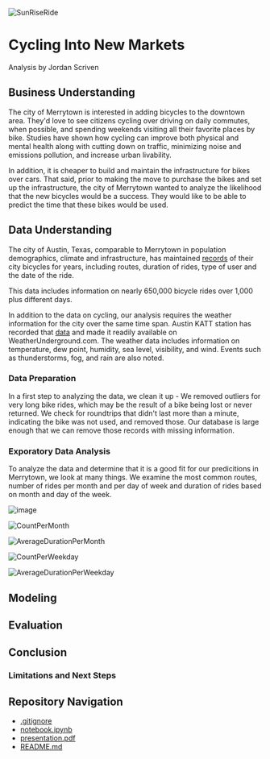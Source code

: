 ![SunRiseRide](https://github.com/user-attachments/assets/b1c70fbd-4fa8-432f-be04-ebf056166e8a)

# Cycling Into New Markets
Analysis by Jordan Scriven  

## Business Understanding
The city of Merrytown is interested in adding bicycles to the downtown area.  They'd love to see citizens cycling over driving on daily commutes, when possible, and spending weekends visiting all their favorite places by bike.  Studies have shown how cycling can improve both physical and mental health along with cutting down on traffic, minimizing noise and emissions pollution, and increase urban livability.

In addition, it is cheaper to build and maintain the infrastructure for bikes over cars.  That said, prior to making the move to purchase the bikes and set up the infrastructure, the city of Merrytown wanted to analyze the likelihood that the new bicycles would be a success.  They would like to be able to predict the time that these bikes would be used.

## Data Understanding

The city of Austin, Texas, comparable to Merrytown in population demographics, climate and infrastructure, has maintained [records](https://www.kaggle.com/datasets/jboysen/austin-bike?select=austin_bikeshare_trips.csv) of their city bicycles for years, including routes, duration of rides, type of user and the date of the ride.

This data includes information on nearly 650,000 bicycle rides over 1,000 plus different days.

In addition to the data on cycling, our analysis requires the weather information for the city over the same time span.  Austin KATT station has recorded that [data](https://www.kaggle.com/datasets/grubenm/austin-weather) and made it readily available on WeatherUnderground.com.  The weather data includes information on temperature, dew point, humidity, sea level, visibility, and wind.  Events such as thunderstorms, fog, and rain are also noted.   

### Data Preparation
In a first step to analyzing the data, we clean it up - We removed outliers for very long bike rides, which may be the result of a bike being lost or never returned.  We check for roundtrips that didn't last more than a minute, indicating the bike was not used, and removed those. Our database is large enough that we can remove those records with missing information.

### Exporatory Data Analysis

To analyze the data and determine that it is a good fit for our predicitions in Merrytown, we look at many things.  We examine the most common routes, number of rides per month and per day of week and duration of rides based on month and day of the week.

![image](https://github.com/user-attachments/assets/0556d601-5cb9-4d04-80cb-a6a4e2b28dee)

![CountPerMonth](https://github.com/user-attachments/assets/bc54bae4-a62c-4505-a934-eedf85153dba)

![AverageDurationPerMonth](https://github.com/user-attachments/assets/652cdeac-3c22-4160-ae42-1471839604b3)

![CountPerWeekday](https://github.com/user-attachments/assets/5bffd4e5-39b3-4dd3-8890-a19f132067d1)

![AverageDurationPerWeekday](https://github.com/user-attachments/assets/5da5ad2b-52fd-478c-8dec-02867388a137)


## Modeling


## Evaluation


## Conclusion



### Limitations and Next Steps


## Repository Navigation

* [.gitignore](.gitignore)
* [notebook.ipynb](Notebook.ipynb)
* [presentation.pdf](Presentation.pdf)
* [README.md](README.md)
